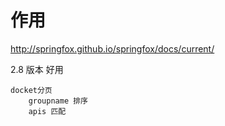 
# 作用


http://springfox.github.io/springfox/docs/current/

  2.8 版本 好用
  
  
  

    docket分页
        groupname 排序
        apis 匹配